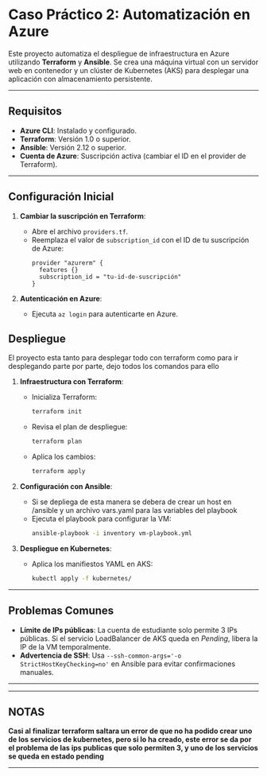 # Caso Práctico 2: Automatización en Azure

Este proyecto automatiza el despliegue de infraestructura en Azure utilizando **Terraform** y **Ansible**. Se crea una máquina virtual con un servidor web en contenedor y un clúster de Kubernetes (AKS) para desplegar una aplicación con almacenamiento persistente.

---

## **Requisitos**

- **Azure CLI**: Instalado y configurado.
- **Terraform**: Versión 1.0 o superior.
- **Ansible**: Versión 2.12 o superior.
- **Cuenta de Azure**: Suscripción activa (cambiar el ID en el provider de Terraform).

---

## **Configuración Inicial**

1. **Cambiar la suscripción en Terraform**:
   - Abre el archivo `providers.tf`.
   - Reemplaza el valor de `subscription_id` con el ID de tu suscripción de Azure:
     ```hcl
     provider "azurerm" {
       features {}
       subscription_id = "tu-id-de-suscripción"
     }
     ```

2. **Autenticación en Azure**:
   - Ejecuta `az login` para autenticarte en Azure.

## **Despliegue**

El proyecto esta tanto para desplegar todo con terraform como para ir desplegando parte por parte, dejo todos los comandos para ello

1. **Infraestructura con Terraform**:
   - Inicializa Terraform:
     ```bash
     terraform init
     ```
   - Revisa el plan de despliegue:
     ```bash
     terraform plan
     ```
   - Aplica los cambios:
     ```bash
     terraform apply
     ```
2. **Configuración con Ansible**:
   - Si se depliega de esta manera se debera de crear un host en /ansible y un archivo vars.yaml para las variables del playbook
   - Ejecuta el playbook para configurar la VM:
     ```bash
     ansible-playbook -i inventory vm-playbook.yml
     ```

3. **Despliegue en Kubernetes**:
   - Aplica los manifiestos YAML en AKS:
     ```bash
     kubectl apply -f kubernetes/
     ```

---

## **Problemas Comunes**

- **Límite de IPs públicas**: La cuenta de estudiante solo permite 3 IPs públicas. Si el servicio LoadBalancer de AKS queda en *Pending*, libera la IP de la VM temporalmente.
- **Advertencia de SSH**: Usa `--ssh-common-args='-o StrictHostKeyChecking=no'` en Ansible para evitar confirmaciones manuales.

---

---

## **NOTAS**

**Casi al finalizar terraform saltara un error de que no ha podido crear uno de los servicios de kubernetes, pero si lo ha creado, este error se da por el problema de las ips publicas que solo permiten 3, y uno de los servicios se queda en estado pending**

---